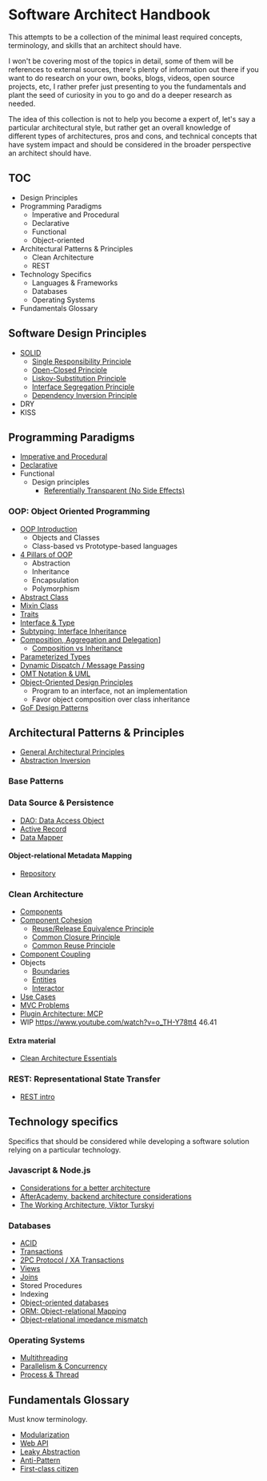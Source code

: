 # Software Architect Handbook

This attempts to be a collection of the minimal least required concepts, terminology, and skills that an architect should have.

I won't be covering most of the topics in detail, some of them will be references to external sources, there's plenty of information out there if you want to do research on your own, books, blogs, videos, open source projects, etc, I rather prefer just presenting to you the fundamentals and plant the seed of curiosity in you to go and do a deeper research as needed.

The idea of this collection is not to help you become a expert of, let's say a particular architectural style, but rather get an overall knowledge of different types of architectures, pros and cons, and technical concepts that have system impact and should be considered in the broader perspective an architect should have.

## TOC

* Design Principles
* Programming Paradigms
  * Imperative and Procedural
  * Declarative
  * Functional
  * Object-oriented
* Architectural Patterns & Principles
  * Clean Architecture
  * REST
* Technology Specifics
  * Languages & Frameworks
  * Databases
  * Operating Systems
* Fundamentals Glossary

## Software Design Principles

* [SOLID](./pp/solid)
  * [Single Responsibility Principle](./pp/solid/srp.md)
  * [Open-Closed Principle](./pp/solid/ocp.md)
  * [Liskov-Substitution Principle](./pp/solid/lsp.md)
  * [Interface Segregation Principle](./pp/solid/isp.md)
  * [Dependency Inversion Principle](./pp/solid/dip.md)
* DRY
* KISS

## Programming Paradigms

* [Imperative and Procedural](./paradigms/imperative)
* [Declarative](./paradigms/declarative)
* Functional
  * Design principles
    * [Referentially Transparent (No Side Effects)](./paradigms/functional/referentially-transparent.md)

### OOP: Object Oriented Programming

* [OOP Introduction](./paradigms/oop)
  * Objects and Classes
  * Class-based vs Prototype-based languages
* [4 Pillars of OOP](./paradigms/oop/4pillars.md)
  * Abstraction
  * Inheritance
  * Encapsulation
  * Polymorphism
* [Abstract Class](./paradigms/oop/abstract-class.md)
* [Mixin Class](./paradigms/oop/mixin.md)
* [Traits](./paradigms/oop/traits.md)
* [Interface & Type](./paradigms/oop/interface.md)
* [Subtyping: Interface Inheritance](./paradigms/oop/subtyping.md)
* [Composition, Aggregation and Delegation](./paradigms/oop/cad.md)]
  * [Composition vs Inheritance](./paradigms/oop/inheritance-composition.md)
* [Parameterized Types](./paradigms/oop/inheritance-parameterized.md)
* [Dynamic Dispatch / Message Passing](./paradigms/oop/dynamic-dispatch.md)
* [OMT Notation & UML](./paradigms/notations.md)
* [Object-Oriented Design Principles](./paradigms/oop/design-principles.md)
  * Program to an interface, not an implementation
  * Favor object composition over class inheritance
* [GoF Design Patterns](https://github.com/herrera-ignacio/design_patterns/)

## Architectural Patterns & Principles

* [General Architectural Principles](./pp/architectural)
* [Abstraction Inversion](./pp/abstraction-inversion)

### Base Patterns

### Data Source & Persistence

* [DAO: Data Access Object](./pp/data/dao)
* [Active Record](./pp/data/active-record)
* [Data Mapper](./pp/data/data-mapper)


#### Object-relational Metadata Mapping

* [Repository](./pp/data/repository)

### Clean Architecture

* [Components](./clean/components)
* [Component Cohesion](./clean/component-cohesion)
  * [Reuse/Release Equivalence Principle]()
  * [Common Closure Principle]()
  * [Common Reuse Principle]()
* [Component Coupling]()
* Objects
  * [Boundaries](./clean/objects/boundaries)
  * [Entities](./clean/objects/entities)
  * [Interactor](./clean/objects/interactor)
* [Use Cases](./clean/use-cases)
* [MVC Problems](./clean/mvc)
* [Plugin Architecture: MCP](./clean/mcp)
* WIP https://www.youtube.com/watch?v=o_TH-Y78tt4 46.41

#### Extra material

* [Clean Architecture Essentials](https://dev.to/ivanpaulovich/clean-architecture-essentials-5a0m)

### REST: Representational State Transfer

* [REST intro](./architectures/rest)

## Technology specifics

Specifics that should be considered while developing a software solution relying on a particular technology.

### Javascript & Node.js

* [Considerations for a better architecture](./js/considerations.md)
* [AfterAcademy, backend architecture considerations](https://afteracademy.com/blog/design-node-js-backend-architecture-like-a-pro)
* [The Working Architecture, Viktor Turskyi](js/working-architecture)

### Databases

* [ACID](./databases/acid.md)
* [Transactions](./databases/transactions.md)
* [2PC Protocol / XA Transactions](./databases/2pc.md)
* [Views](./databases/view.md)
* [Joins](./databases/joins.md)
* Stored Procedures
* Indexing
* [Object-oriented databases](./databases/object-oriented)
* [ORM: Object-relational Mapping](./databases/orm)
* [Object-relational impedance mismatch](./databases/impedance-mismatch)

### Operating Systems

* [Multithreading](./os/multithreading)
* [Parallelism & Concurrency](./os/parallelism)
* [Process & Thread](./os/process-thread)

## Fundamentals Glossary

Must know terminology.

* [Modularization](./glossary/modularization)
* [Web API](./glossary/web-api)
* [Leaky Abstraction](./glossary/leaky-abstraction)
* [Anti-Pattern](./glossary/anti-pattern)
* [First-class citizen](./glossary/first-class-citizen)
